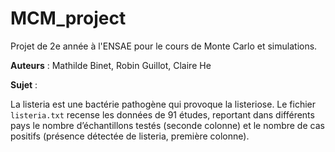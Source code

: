 # MCM_project
Projet de 2e année à l'ENSAE pour le cours de Monte Carlo et simulations. 

**Auteurs** :
Mathilde Binet, Robin Guillot, Claire He 

**Sujet** : 

La listeria est une bactérie pathogène qui provoque la listeriose. Le fichier `listeria.txt` recense les données de 91 études, reportant dans différents pays le nombre d’échantillons testés (seconde colonne) et le nombre de cas positifs (présence détectée de listeria, première colonne).
